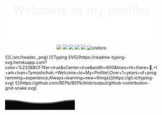 <!-- 
<div id="header" align="center"><img src= "https://media.giphy.com/media/v1.Y2lkPTc5MGI3NjExNmMyZTUxODY1OTMwOTRjNTkwMDVkYWM4NTgzYzMxYTY1ZWJhZWNlMCZjdD1n/10zxDv7Hv5RF9C/giphy.gif" width="100%" height="80%"></img></div> -->

<!-- 

---

### :man_technologist: About me :

I'am a Junior Full Stack Developer from Ukraine.

- 🔏 Bug bounty hunter in free time.
- ☕ Coffee lover, turning it into code.
- 🎯 Wasting my time to save other people's time.

🌐 Languages : English, French, Ukrainian

--- -->

<!-- 


## 🔧 Technologies

![skills](https://skillicons.dev/icons?i=html,css,sass,js,nodejs,react,figma,git,vscode,jquery,babel&theme=light)

--- -->

![](/assets/Bottom_up.svg)

<!--   my-icons -->
<p align="center">
    <a href="https://github.com/BEPb/BEPb"><img src="https://img.shields.io/badge/status-updating-brightgreen.svg"></a>
    <a href="https://github.com/python/cpython"><img src="https://img.shields.io/badge/Python-3.10-FF1493.svg"></a>
    <a href="https://github.com/BEPb/BEPb/graphs/contributors"><img src="https://img.shields.io/github/contributors/BEPb/BEPb?color=blue"></a>
    <a href="https://github.com/BEPb/BEPb/stargazers"><img src="https://img.shields.io/github/stars/BEPb/BEPb.svg?logo=github"></a>
    <a href="https://github.com/BEPb/BEPb/network/members"><img src="https://img.shields.io/github/forks/BEPb/BEPb.svg?color=blue&logo=github"></a>
    <img src="https://visitor-badge.laobi.icu/badge?page_id=BEPb.BEPb" alt="visitors"/>   
</p>
<!--   my-header-img -->
![](./src/header_.png)
<!--   my-ticker -->    
[![Typing SVG](https://readme-typing-svg.herokuapp.com?color=%2336BCF7&center=true&vCenter=true&width=600&lines=Hi+there+👋,+I+am+Ivan+Tymoshchuk;+Welcome+to+My+Profile!;Over+1+years+of+programming+experience;Always+learning+new+things)](https://git.io/typing-svg)
<!--   grid-snake -->
![](https://github.com/BEPb/BEPb/blob/output/github-contribution-grid-snake.svg)


![](/assets/Bottom_down.svg)